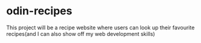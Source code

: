 # odin-recipes

This project will be a recipe website where users can look up their favourite recipes(and I can also show off my web development skills)
